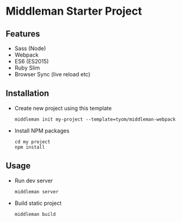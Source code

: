 #  Middleman Starter Project

## Features
 
* Sass (Node)
* Webpack
* ES6 (ES2015)
* Ruby Slim
* Browser Sync (live reload etc)

## Installation

* Create new project using this template 
 
  ```
  middleman init my-project --template=tyom/middleman-webpack
  ```
* Install NPM packages 

  ```
  cd my project
  npm install
  ```

## Usage

* Run dev server

  ```
  middleman server
  ```
  
* Build static project

  ```
  middleman build
  ```
